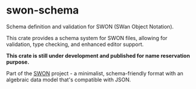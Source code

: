 # swon-schema

Schema definition and validation for SWON (SWan Object Notation).

This crate provides a schema system for SWON files, allowing for validation, type checking, and enhanced editor support.

**This crate is still under development and published for name reservation purpose.**

Part of the [SWON](https://swon.dev) project - a minimalist, schema-friendly format with an algebraic data model that's compatible with JSON.
